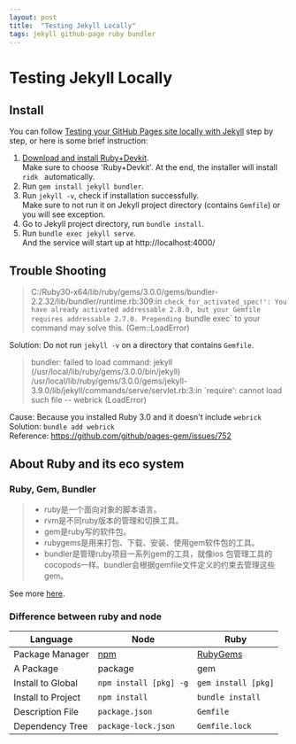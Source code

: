```yaml
---
layout: post
title:  "Testing Jekyll Locally"
tags: jekyll github-page ruby bundler
---
```

# Testing Jekyll Locally
## Install
You can follow [Testing your GitHub Pages site locally with Jekyll](https://docs.github.com/en/pages/setting-up-a-github-pages-site-with-jekyll/testing-your-github-pages-site-locally-with-jekyll)
step by step, or here is some brief instruction:
1. [Download and install Ruby+Devkit](https://rubyinstaller.org/downloads/).  
    Make sure to choose 'Ruby+Devkit'. At the end, the installer will install `ridk ` automatically.
2. Run `gem install jekyll bundler`.
3. Run `jekyll -v`, check if installation successfully.  
    Make sure to not run it on Jekyll project directory (contains `Gemfile`) or you will see exception.
4. Go to Jekyll project directory, run `bundle install`.
5. Run `bundle exec jekyll serve`.  
    And the service will start up at http://localhost:4000/

## Trouble Shooting
> C:/Ruby30-x64/lib/ruby/gems/3.0.0/gems/bundler-2.2.32/lib/bundler/runtime.rb:309:in `check_for_activated_spec!': You have already activated addressable 2.8.0, but your Gemfile requires addressable 2.7.0. Prepending `bundle exec` to your command may solve this. (Gem::LoadError)

Solution: Do not run `jekyll -v` on a directory that contains `Gemfile`.

> bundler: failed to load command: jekyll (/usr/local/lib/ruby/gems/3.0.0/bin/jekyll)
/usr/local/lib/ruby/gems/3.0.0/gems/jekyll-3.9.0/lib/jekyll/commands/serve/servlet.rb:3:in `require': cannot load such file -- webrick (LoadError)

Cause: Because you installed Ruby 3.0 and it doesn't include `webrick`
Solution: `bundle add webrick`  
Reference: https://github.com/github/pages-gem/issues/752  

## About Ruby and its eco system
### Ruby, Gem, Bundler
> * ruby是一个面向对象的脚本语言。
> * rvm是不同ruby版本的管理和切换工具。
> * gem是ruby写的软件包。
> * rubygems是用来打包、下载、安装、使用gem软件包的工具。
> * bundler是管理ruby项目一系列gem的工具，就像ios 包管理工具的cocopods一样。bundler会根据gemfile文件定义的约束去管理这些gem。

See more [here](https://www.jianshu.com/p/c077bdbe85eb).

### Difference between ruby and node

| Language | Node | Ruby |
|  ----  | ----  | ----  |
| Package Manager | [npm](https://www.npmjs.com/) | [RubyGems](https://rubygems.org/) |
| A Package | package | gem |
| Install to Global | `npm install [pkg] -g` | `gem install [pkg]` |
| Install to Project | `npm install` | `bundle install` |
| Description File | `package.json` | `Gemfile` |
| Dependency Tree | `package-lock.json` | `Gemfile.lock` |
